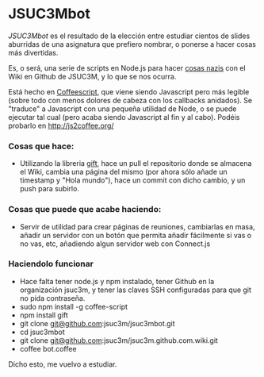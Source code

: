 JSUC3Mbot
=========
*JSUC3Mbot* es el resultado de la elección entre estudiar cientos de slides aburridas de una asignatura que prefiero nombrar, o ponerse a hacer cosas más divertidas.

Es, o será, una serie de scripts en Node.js para hacer [cosas nazis](http://www.youtube.com/watch?v=jtSkorBcyBU) con el Wiki en Github de JSUC3M, y lo que se nos ocurra.

Está hecho en [Coffeescript](http://coffeescript.org/), que viene siendo Javascript pero más legible (sobre todo con menos dolores de cabeza con los callbacks anidados). Se "traduce" a Javascript con una pequeña utilidad de Node, o se puede ejecutar tal cual (pero acaba siendo Javascript al fin y al cabo). Podéis probarlo en http://js2coffee.org/

### Cosas que hace:
* Utilizando la libreria [gift](https://github.com/sentientwaffle/gift), hace un pull el repositorio donde se almacena el Wiki, cambia una página del mismo (por ahora sólo añade un timestamp y "Hola mundo"), hace un commit con dicho cambio, y un push para subirlo.

### Cosas que puede que acabe haciendo:
* Servir de utilidad para crear páginas de reuniones, cambiarlas en masa, añadir un servidor con un botón que permita añadir fácilmente si vas o no vas, etc, añadiendo algun servidor web con Connect.js

### Haciendolo funcionar
* Hace falta tener node.js y npm instalado, tener Github en la organización jsuc3m, y tener las claves SSH configuradas para que git no pida contraseña.
* sudo npm install -g coffee-script
* npm install gift
* git clone git@github.com:jsuc3m/jsuc3mbot.git
* cd jsuc3mbot
* git clone git@github.com:jsuc3m/jsuc3m.github.com.wiki.git
* coffee bot.coffee

Dicho esto, me vuelvo a estudiar.